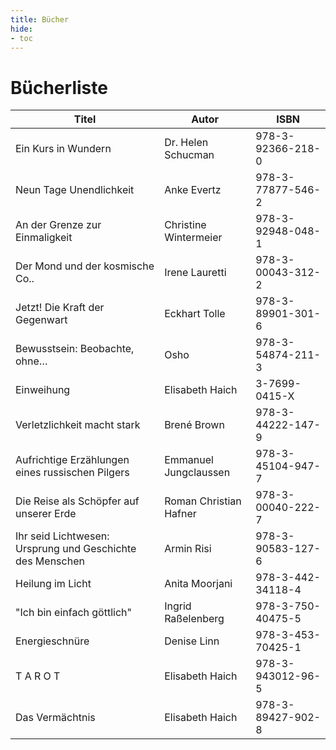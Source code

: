 ```yaml
---
title: Bücher
hide:
- toc
---
```


# Bücherliste

| Titel                                                    | Autor                  | ISBN              |
|----------------------------------------------------------|------------------------|-------------------|
| Ein Kurs in Wundern                                      | Dr. Helen Schucman     | 978-3-92366-218-0 |
| Neun Tage Unendlichkeit                                  | Anke Evertz            | 978-3-77877-546-2 |
| An der Grenze zur Einmaligkeit                           | Christine Wintermeier  | 978-3-92948-048-1 |
| Der Mond und der kosmische Co..                          | Irene Lauretti         | 978-3-00043-312-2 |
| Jetzt! Die Kraft der Gegenwart                           | Eckhart Tolle          | 978-3-89901-301-6 |
| Bewusstsein: Beobachte, ohne…                            | Osho                   | 978-3-54874-211-3 |
| Einweihung                                               | Elisabeth Haich        | 3-7699-0415-X     |
| Verletzlichkeit macht stark                              | Brené Brown            | 978-3-44222-147-9 |
| Aufrichtige Erzählungen eines russischen Pilgers         | Emmanuel Jungclaussen  | 978-3-45104-947-7 |
| Die Reise als Schöpfer auf unserer Erde                  | Roman Christian Hafner | 978-3-00040-222-7 |
| Ihr seid Lichtwesen: Ursprung und Geschichte des Menschen| Armin Risi             | 978-3-90583-127-6 |
| Heilung im Licht                                         | Anita Moorjani         | 978-3-442-34118-4 |
| "Ich bin einfach göttlich"                               | Ingrid Raßelenberg     | 978-3-750-40475-5 |
| Energieschnüre                                           | Denise Linn            | 978-3-453-70425-1 |
| T A R O T                                                | Elisabeth Haich        | 978-3-943012-96-5 |
| Das Vermächtnis                                          | Elisabeth Haich        | 978-3-89427-902-8 |
